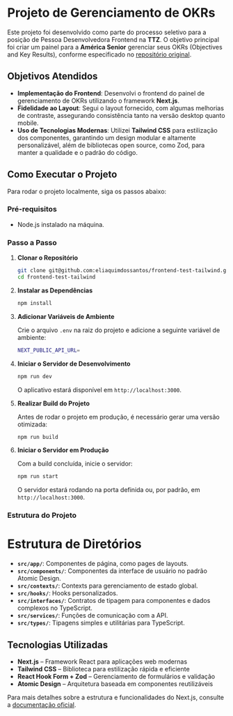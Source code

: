 # Projeto de Gerenciamento de OKRs  

Este projeto foi desenvolvido como parte do processo seletivo para a posição de Pessoa Desenvolvedora Frontend na **TTZ**. O objetivo principal foi criar um painel para a **América Senior** gerenciar seus OKRs (Objectives and Key Results), conforme especificado no [repositório original](https://github.com/tootz-solucoes/frontend-test).  

## Objetivos Atendidos  

- **Implementação do Frontend**: Desenvolvi o frontend do painel de gerenciamento de OKRs utilizando o framework **Next.js**.  
- **Fidelidade ao Layout**: Segui o layout fornecido, com algumas melhorias de contraste, assegurando consistência tanto na versão desktop quanto mobile.  
- **Uso de Tecnologias Modernas**: Utilizei **Tailwind CSS** para estilização dos componentes, garantindo um design modular e altamente personalizável, além de bibliotecas open source, como Zod, para manter a qualidade e o padrão do código.  

## Como Executar o Projeto  

Para rodar o projeto localmente, siga os passos abaixo:  

### Pré-requisitos  

- Node.js instalado na máquina.  

### Passo a Passo  

1. **Clonar o Repositório**  

   ```bash
   git clone git@github.com:eliaquimdossantos/frontend-test-tailwind.git
   cd frontend-test-tailwind
   ```  

2. **Instalar as Dependências**  

   ```bash
   npm install
   ```  

3. **Adicionar Variáveis de Ambiente**  

   Crie o arquivo `.env` na raiz do projeto e adicione a seguinte variável de ambiente:  
   ```bash
   NEXT_PUBLIC_API_URL=
   ```  

4. **Iniciar o Servidor de Desenvolvimento**  

   ```bash
   npm run dev
   ```  

   O aplicativo estará disponível em `http://localhost:3000`.  

5. **Realizar Build do Projeto**  

   Antes de rodar o projeto em produção, é necessário gerar uma versão otimizada:  
   
   ```bash
   npm run build
   ```  

6. **Iniciar o Servidor em Produção**  

   Com a build concluída, inicie o servidor:  
   
   ```bash
   npm run start
   ```  

   O servidor estará rodando na porta definida ou, por padrão, em `http://localhost:3000`.  

### Estrutura do Projeto  

# Estrutura de Diretórios

- **`src/app/`**: Componentes de página, como pages de layouts.  
- **`src/components/`**: Componentes da interface de usuário no padrão Atomic Design.  
- **`src/contexts/`**: Contexts para gerenciamento de estado global.  
- **`src/hooks/`**: Hooks personalizados.  
- **`src/interfaces/`**: Contratos de tipagem para componentes e dados complexos no TypeScript.  
- **`src/services/`**: Funções de comunicação com a API.  
- **`src/types/`**: Tipagens simples e utilitárias para TypeScript.  

## Tecnologias Utilizadas  

- **Next.js** – Framework React para aplicações web modernas  
- **Tailwind CSS** – Biblioteca para estilização rápida e eficiente  
- **React Hook Form + Zod** – Gerenciamento de formulários e validação  
- **Atomic Design** – Arquitetura baseada em componentes reutilizáveis  

Para mais detalhes sobre a estrutura e funcionalidades do Next.js, consulte a [documentação oficial](https://nextjs.org/docs).  